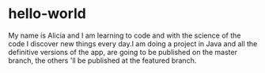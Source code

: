 # hello-world

My name is Alicia and I am learning to code and with the science of the code I discover new things every day.I am doing a project in Java and all the definitive versions of the app, are going to be published on the master branch, the others 'll be published at the featured branch. 
